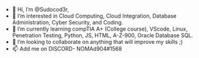 - 👋 Hi, I’m @Sudocod3r,
- 👀 I’m interested in Cloud Computing, Cloud Integration, Database Administration, Cyber Security, and Coding.
- 🌱 I’m currently learning compTIA A+ (College course), VScode, Linux, Penetration Testing, Python, JS, HTML, A-Z-900, Oracle Database SQL.
- 💞️ I’m looking to collaborate on anything that will improve my skills ;)
- 📫 Add me on DISCORD- NOMAd904#1568

<!---
Sudocod3r/Sudocod3r is a ✨ special ✨ repository because its `README.md` (this file) appears on your GitHub profile.
You can click the Preview link to take a look at your changes.
--->
